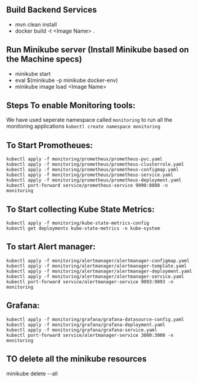 ## Build Backend Services
* mvn clean install
* docker build -t \<Image Name\> .
## Run Minikube server (Install Minikube based on the Machine specs)
* minikube start
* eval $(minikube -p minikube docker-env)
* minikube image load \<Image Name\>

## Steps To enable Monitoring tools:
We have used seperate namespace called `monitoring` to run all the monitoring applications
```kubectl create namespace monitoring```

## To Start Promotheues:
```kubectl apply -f monitoring/prometheus/prometheus-pv.yaml
kubectl apply -f monitoring/prometheus/prometheus-pvc.yaml
kubectl apply -f monitoring/prometheus/prometheus-clusterrole.yaml
kubectl apply -f monitoring/prometheus/prometheus-configmap.yaml
kubectl apply -f monitoring/prometheus/prometheus-service.yaml
kubectl apply -f monitoring/prometheus/prometheus-deployment.yaml
kubectl port-forward service/prometheus-service 9090:8080 -n monitoring
```

## To Start collecting Kube State Metrics:
```
kubectl apply -f monitoring/kube-state-metrics-config
kubectl get deployments kube-state-metrics -n kube-system
```

## To start Alert manager:
```
kubectl apply -f monitoring/alertmanager/alertmanager-configmap.yaml
kubectl apply -f monitoring/alertmanager/alertmanager-template.yaml
kubectl apply -f monitoring/alertmanager/alertmanager-deployment.yaml
kubectl apply -f monitoring/alertmanager/alertmanager-service.yaml
kubectl port-forward service/alertmanager-service 9093:9093 -n monitoring
 ```

## Grafana:
```
kubectl apply -f monitoring/grafana/grafana-datasource-config.yaml
kubectl apply -f monitoring/grafana/grafana-deployment.yaml
kubectl apply -f monitoring/grafana/grafana-service.yaml
kubectl port-forward service/alertmanager-service 3000:3000 -n monitoring  
```  
 

## TO delete all the minikube resources
minikube delete --all
